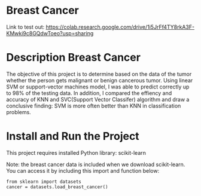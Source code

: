 # Breast Cancer
Link to test out:
https://colab.research.google.com/drive/1i5JrFf4TY8rkA3F-KMwki9c8GQdwToeo?usp=sharing
# Description Breast Cancer
The objective of this project is to determine based on the data of the tumor whether the person gets malignant or benign cancerous tumor. 
Using linear SVM or support-vector machines model, I was able to predict correctly up to 98% of the testing data. In addition, I compared the effiency and accuracy of KNN and SVC(Support Vector Classifer) algorithm and draw a conclusive finding: SVM is more often better than KNN in classification problems.
# Install and Run the Project
This project requires installed Python library: scikit-learn

Note: the breast cancer data is included when we download scikit-learn. You can access it by including this import and function below:
```
from sklearn import datasets
cancer = datasets.load_breast_cancer()
```
